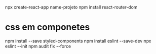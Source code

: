 npx create-react-app name-projeto
npm install react-router-dom

# css em componetes
npm install --save styled-components
npm install eslint --save-dev
npx eslint --init
npm audit fix --force
